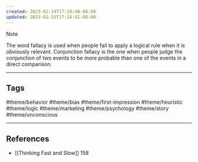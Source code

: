 ```yaml
---
created: 2023-02-14T17:29:40-08:00
updated: 2023-02-15T17:24:41-08:00
---
```


> [!NOTE]
> The word fallacy is used when people fail to apply a logical rule when it is obviously relevant. Conjunction fallacy is the one when people judge the conjunction of two events to be more probable than one of the events in a direct comparison.

---
## Tags
#theme/behavior #theme/bias #theme/first-impression #theme/heuristic #theme/logic #theme/marketing #theme/psychology #theme/story #theme/unconscious 

---
## References
- [[Thinking Fast and Slow]] 158